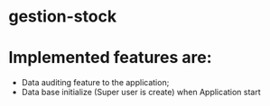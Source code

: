 # gestion-stock

Implemented features are:
=
- Data auditing feature to the application;
- Data base initialize (Super user is create) when Application start
